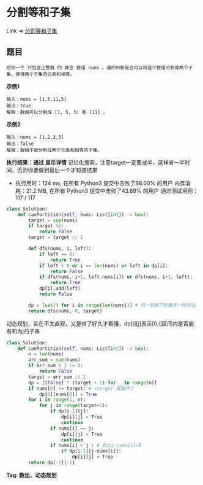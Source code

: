 # 分割等和子集

Link => [分割等和子集](https://leetcode-cn.com/problems/partition-equal-subset-sum/)

## 题目

    给你一个 只包含正整数 的 非空 数组 nums 。请你判断是否可以将这个数组分割成两个子集，使得两个子集的元素和相等。

**示例1**

    输入：nums = [1,5,11,5]
    输出：true
    解释：数组可以分割成 [1, 5, 5] 和 [11] 。

**示例2**

    输入：nums = [1,2,3,5]
    输出：false
    解释：数组不能分割成两个元素和相等的子集。

**执行结果：通过 显示详情**
记忆化搜索，注意target一定要减半，这样省一半时间，否则你要做到最后一个才知道结果

- 执行用时：124 ms, 在所有 Python3 提交中击败了98.00% 的用户
内存消耗：21.2 MB, 在所有 Python3 提交中击败了43.69% 的用户
通过测试用例：117 / 117

```python
class Solution:
    def canPartition(self, nums: List[int]) -> bool:
        target = sum(nums)
        if target %2:
            return False
        target = target // 2

        def dfs(nums, i, left):
            if left == 0:
                return True
            if left < 0 or i == len(nums) or left in dp[i]:
                return False
            if dfs(nums, i+1, left-nums[i]) or dfs(nums, i+1, left):
                return True
            dp[i].add(left)
            return False

        dp = [set() for i in range(len(nums))] # 同一层剩下的数字一样的话，其实结果是一样的，所以记忆化搜索
        return dfs(nums, 0, target)
```
动态规划，实在不太直观，又是啃了好久才看懂，dp[i][j]表示[0,i]区间内是否能有和为j的子串
```python
class Solution:
    def canPartition(self, nums: List[int]) -> bool:
        n = len(nums)
        arr_sum = sum(nums)
        if arr_sum % 2 != 0:
            return False
        target = arr_sum // 2
        dp = [[False] * (target + 1) for _ in range(n)]
        if nums[0] <= target: # >target 就越界了
            dp[0][nums[0]] = True
        for i in range(1, n):
            for j in range(target+1):
                if dp[i-1][j]:
                    dp[i][j] = True
                    continue
                if nums[i] == j:
                    dp[i][j] = True
                    continue
                if nums[i] < j : # 防止j-nums[i]<0
                    if dp[i-1][j-nums[i]]:
                        dp[i][j] = True
        return dp[-1][-1]
```
**Tag: 数组、动态规划**
